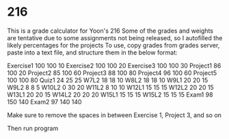 # 216

This is a grade calculator for Yoon's 216
Some of the grades and weights are tentative due to some assignments not being released, so I autofilled the likely percentages for the projects
To use, copy grades from grades server, paste into a text file, and structure them in the below format:

Exercise1	100	100	10
Exercise2	100	100	20
Exercise3	100	100	30
Project1	86	100	20
Project2	85	100	60
Project3   88  100  80
Project4   96  100  60
Project5   100 100  80
Quiz1	    24	25	25
W7L2	    18	18	10
W8L2	    18	18	10
W9L1	    20	20	15
W9L2	    8	8	5
W10L2	    0	30	20
W11L2	    8	10	10
W12L1	    15	15	15
W12L2       20  20  15
W13L1       20  20  15
W14L2       20  20  20
W15L1       15  15  15
W15L2       15  15  15
Exam1	    98	150	140
Exam2	    97	140	140

Make sure to remove the spaces in between Exercise 1, Project 3, and so on

Then run program
